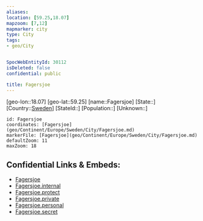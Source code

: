 ```yaml
---
aliases: 
location: [59.25,18.07]
mapzoom: [7,12] 
mapmarker: city 
type: City
tags:
- geo/City


SpocWebEntityId: 30112
isDeleted: false
confidential: public

title: Fagersjoe
---
```

[geo-lon::18.07]
[geo-lat::59.25]
[name::Fagersjoe]
[State::]
[Country::[Sweden](geo/Continent/Europe/Sweden.md)]
[StateId::]
[Population::]
[Unknown::]


```leaflet
id: Fagersjoe
coordinates: [Fagersjoe](geo/Continent/Europe/Sweden/City/Fagersjoe.md)
markerFile: [Fagersjoe](geo/Continent/Europe/Sweden/City/Fagersjoe.md)
defaultZoom: 11 
maxZoom: 18
```


## Confidential Links & Embeds: 
- [Fagersjoe](../../../../../../_public/geo/Continent/Europe/Sweden/City/Fagersjoe.md) 
- [Fagersjoe.internal](../../../../../../_internal/geo/Continent/Europe/Sweden/City/Fagersjoe.internal.md) 
- [Fagersjoe.protect](../../../../../../_protect/geo/Continent/Europe/Sweden/City/Fagersjoe.protect.md) 
- [Fagersjoe.private](../../../../../../_private/geo/Continent/Europe/Sweden/City/Fagersjoe.private.md) 
- [Fagersjoe.personal](../../../../../../_personal/geo/Continent/Europe/Sweden/City/Fagersjoe.personal.md) 
- [Fagersjoe.secret](../../../../../../_secret/geo/Continent/Europe/Sweden/City/Fagersjoe.secret.md) 
